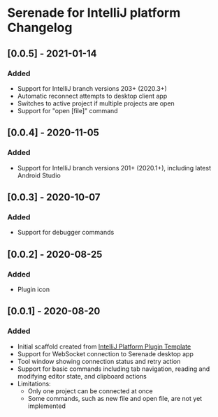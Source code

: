 <!-- Keep a Changelog guide -> https://keepachangelog.com -->

# Serenade for IntelliJ platform Changelog

## [0.0.5] - 2021-01-14
### Added
- Support for IntelliJ branch versions 203+ (2020.3+)
- Automatic reconnect attempts to desktop client app
- Switches to active project if multiple projects are open
- Support for "open [file]" command

## [0.0.4] - 2020-11-05
### Added
- Support for IntelliJ branch versions 201+ (2020.1+), including latest Android Studio 

## [0.0.3] - 2020-10-07
### Added
- Support for debugger commands

## [0.0.2] - 2020-08-25
### Added
- Plugin icon

## [0.0.1] - 2020-08-20
### Added
- Initial scaffold created from [IntelliJ Platform Plugin Template](https://github.com/JetBrains/intellij-platform-plugin-template)
- Support for WebSocket connection to Serenade desktop app
- Tool window showing connection status and retry action
- Support for basic commands including tab navigation, reading and modifying editor state, and clipboard actions
- Limitations: 
    - Only one project can be connected at once
    - Some commands, such as new file and open file, are not yet implemented
